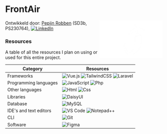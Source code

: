 # FrontAir  
<img src="FrontAir_White.png" align="right" width="40%">  

Ontwikkeld door: <a href="https://github.com/pepijngbr">Pepijn Robben</a> (SD3b, PS230764), <a href="https://www.linkedin.com/in/pepijngbr/">![LinkedIn](https://img.shields.io/badge/-LinkedIn-0A66C2?style=flat-square&logo=linkedin&logoColor=white)</a>  

### Resources  
A table of all the resources I plan on using or used for this entire project.  

| Category | Resources |
|----------|----------|
| Frameworks | ![Vue.js](https://img.shields.io/badge/-Vue.js-42B883?style=flat-square&logo=vue.js&logoColor=white) ![TailwindCSS](https://img.shields.io/badge/-TailwindCSS-0EA5E9?style=flat-square&logo=tailwindcss&logoColor=white) ![Laravel](https://img.shields.io/badge/-Laravel-FF2D20?style=flat-square&logo=laravel&logoColor=white) |
| Programming languages | ![JavaScript](https://img.shields.io/badge/-JavaScript-F7DF1E?style=flat-square&logo=javascript&logoColor=black) ![Php](https://img.shields.io/badge/-Php-777BB4?style=flat-square&logo=php&logoColor=white) |
| Other languages | ![Html](https://img.shields.io/badge/-HTML5-E34F26?style=flat-square&logo=html5&logoColor=white) ![Css](https://img.shields.io/badge/-CSS3-1572B6?style=flat-square&logo=css3&logoColor=white) |
| Libraries | ![DaisyUI](https://img.shields.io/badge/-DaisyUI-1AD1A5?style=flat-square&logo=daisyui&logoColor=white) |
| Database | ![MySQL](https://img.shields.io/badge/-MySQL-015B85?style=flat-square&logo=mysql&logoColor=white) |
| IDE's and text editors | ![VS Code](https://img.shields.io/badge/-VS%20Code-007ACC?style=flat-square&logo=visualstudiocode&logoColor=white) ![Notepad++](https://img.shields.io/badge/-Notepad++-FEFEFE?style=flat-square&logo=notepadplusplus&logoColor=black) |
| CLI | ![Git](https://img.shields.io/badge/-Git-F05032?style=flat-square&logo=git&logoColor=white) |
| Software | ![Figma](https://img.shields.io/badge/-Figma-2C2C2C?style=flat-square&logo=figma&logoColor=white) |
